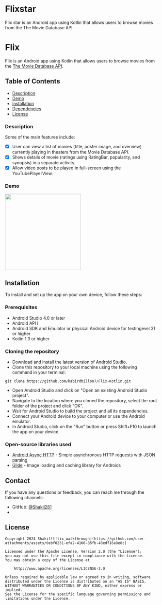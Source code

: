 # Flixstar
Flix star is an Android app using Kotlin that allows users to browse movies from the The Movie Database API
# Flix
Flix is an Android app using Kotlin that allows users to browse movies from the [The Movie Database API](http://docs.themoviedb.apiary.io/#).

## Table of Contents
- [Description](#description)
- [Demo](#demo)
- [Installation](#installation)
- [Dependencies](#dependencies)
- [License](#license)

### Description
Some of the main features include:
- [X] User can view a list of movies (title, poster image, and overview) currently playing in theaters from the Movie Database API.
- [X] Shows details of movie (ratings using RatingBar, popularity, and synopsis) in a separate activity.
- [X] Allow video posts to be played in full-screen using the YouTubePlayerView.

### Demo
<img src="https://github.com/kabirdhillon7/Flix-Kotlin/blob/master/flix_walkthrough.gif" width=250><br>

## Installation

To install and set up the app on your own device, follow these steps:

### Prerequisites
- Android Studio 4.0 or later
- Android API l
- Android SDK and Emulator or physical Android device for testingevel 21 or higher
- Kotlin 1.3 or higher

### Cloning the repository

- Download and install the latest version of Android Studio.
- Clone this repository to your local machine using the following command in your terminal:
```
git clone https://github.com/kabirdhillon7/Flix-Kotlin.git
```
- Open Android Studio and click on "Open an existing Android Studio project".
- Navigate to the location where you cloned the repository, select the root folder of the project and click "OK".
- Wait for Android Studio to build the project and all its dependencies.
- Connect your Android device to your computer or use the Android emulator.
- In Android Studio, click on the "Run" button or press Shift+F10 to launch the app on your device.

### Open-source libraries used

- [Android Async HTTP](https://github.com/codepath/CPAsyncHttpClient) - Simple asynchronous HTTP requests with JSON parsing
- [Glide](https://github.com/bumptech/glide) - Image loading and caching library for Androids

## Contact

If you have any questions or feedback, you can reach me through the following channels:

- GitHub: [@Shakil281](https://github.com/Shakil281@)
-

## License

    Copyright 2024 Shakil![flix_walkthrough](https://github.com/user-attachments/assets/0ebf0251-efa2-4166-85fb-48edf16a8e8c)

    Licensed under the Apache License, Version 2.0 (the "License");
    you may not use this file except in compliance with the License.
    You may obtain a copy of the License at

        http://www.apache.org/licenses/LICENSE-2.0

    Unless required by applicable law or agreed to in writing, software
    distributed under the License is distributed on an "AS IS" BASIS,
    WITHOUT WARRANTIES OR CONDITIONS OF ANY KIND, either express or implied.
    See the License for the specific language governing permissions and
    limitations under the License.
